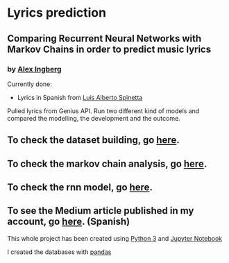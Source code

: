 # Lyrics prediction
## Comparing Recurrent Neural Networks with Markov Chains in order to predict music lyrics

### by [Alex Ingberg](https://www.linkedin.com/in/alexingberg/)

Currently done:
  - Lyrics in Spanish from [Luis Alberto Spinetta](https://en.wikipedia.org/wiki/Luis_Alberto_Spinetta)

Pulled lyrics from Genius API. Run two different kind of models and compared the modelling, the development and the outcome.

## To check the dataset building, go [here](dataset_builder.ipynb).
## To check the markov chain analysis, go [here](markov.ipynb).
## To check the rnn model, go [here](rnn_predictor/).

## To see the Medium article published in my account, go [here](https://medium.com/p/88b8c66a6e3d/edit). (Spanish)

<!--- 
## To see the Medium article published in Towards Data Science, go [here](https://towardsdatascience.com/spotify-rewrapped-e2a7cc94fb4e)
-->


This whole project has been created using [Python 3](https://www.python.org/downloads/) and [Jupyter Notebook](http://jupyter.org/)

I created the databases with [pandas](https://pandas.pydata.org/)
